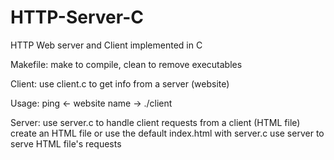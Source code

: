# HTTP-Server-C
HTTP Web server and Client implemented in C

Makefile: make to compile, clean to remove executables

Client:
use client.c to get info from a server (website)

Usage:
ping <- website name ->
./client

Server:
use server.c to handle client requests from a client (HTML file)
create an HTML file or use the default index.html with server.c
use server to serve HTML file's requests

